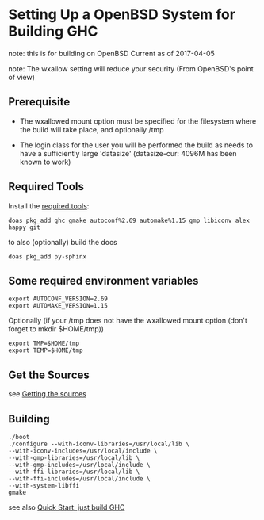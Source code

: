 


# Setting Up a OpenBSD System for Building GHC



note: this is for building on OpenBSD Current as of 2017-04-05

note: The wxallow setting will reduce your security (From OpenBSD's point of view)


## Prerequisite


- The wxallowed mount option must be specified for the filesystem where the build will take place, and optionally /tmp 

- The login class for the user you will be performed the build as needs to have a sufficiently large 'datasize' (datasize-cur: 4096M has been known to work)

## Required Tools



Install the [
required tools](https://ghc.haskell.org/trac/ghc/wiki/Building/Preparation/Tools):


```wiki
doas pkg_add ghc gmake autoconf%2.69 automake%1.15 gmp libiconv alex happy git
```


to also (optionally) build the docs


```wiki
doas pkg_add py-sphinx
```

## Some required environment variables


```wiki
export AUTOCONF_VERSION=2.69
export AUTOMAKE_VERSION=1.15
```


Optionally (if your /tmp does not have the wxallowed mount option (don't forget to mkdir $HOME/tmp))


```wiki
export TMP=$HOME/tmp
export TEMP=$HOME/tmp
```

## Get the Sources



see [Getting the sources](building/getting-the-sources)


## Building


```wiki
./boot
./configure --with-iconv-libraries=/usr/local/lib \
--with-iconv-includes=/usr/local/include \
--with-gmp-libraries=/usr/local/lib \
--with-gmp-includes=/usr/local/include \
--with-ffi-libraries=/usr/local/lib \
--with-ffi-includes=/usr/local/include \
--with-system-libffi
gmake
```


see also [Quick Start: just build GHC](building/quick-start)


